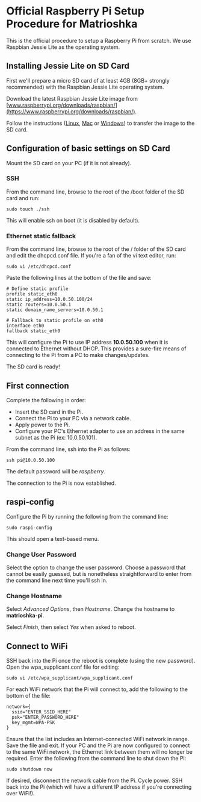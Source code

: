Official Raspberry Pi Setup Procedure for Matrioshka
====================================================

This is the official procedure to setup a Raspberry Pi from scratch.  We use Raspbian Jessie Lite as the operating system.


Installing Jessie Lite on SD Card
---------------------------------

First we'll prepare a micro SD card of at least 4GB (8GB+ strongly recommended) with the Raspbian Jessie Lite operating system.
 
Download the latest Raspbian Jessie Lite image from [www.raspberrypi.org/downloads/raspbian/](https://www.raspberrypi.org/downloads/raspbian/).

Follow the instructions ([Linux](https://www.raspberrypi.org/documentation/installation/installing-images/linux.md), [Mac](https://www.raspberrypi.org/documentation/installation/installing-images/mac.md) or [Windows](https://www.raspberrypi.org/documentation/installation/installing-images/windows.md)) to transfer the image to the SD card.


Configuration of basic settings on SD Card
------------------------------------------

Mount the SD card on your PC (if it is not already).

### SSH

From the command line, browse to the root of the /boot folder of the SD card and run:

    sudo touch ./ssh

This will enable ssh on boot (it is disabled by default).


### Ethernet static fallback

From the command line, browse to the root of the / folder of the SD card and edit the dhcpcd.conf file.  If you're a fan of the vi text editor, run:

    sudo vi /etc/dhcpcd.conf

Paste the following lines at the bottom of the file and save:

    # Define static profile
    profile static_eth0
    static ip_address=10.0.50.100/24
    static routers=10.0.50.1
    static domain_name_servers=10.0.50.1

    # Fallback to static profile on eth0
    interface eth0
    fallback static_eth0

This will configure the Pi to use IP address __10.0.50.100__ when it is connected to Ethernet without DHCP.  This provides a sure-fire means of connecting to the Pi from a PC to make changes/updates.

The SD card is ready!


First connection
----------------

Complete the following in order:
- Insert the SD card in the Pi.
- Connect the Pi to your PC via a network cable.
- Apply power to the Pi.
- Configure your PC's Ethernet adapter to use an address in the same subnet as the Pi (ex: 10.0.50.101).

From the command line, ssh into the Pi as follows:

    ssh pi@10.0.50.100

The default password will be _raspberry_.

The connection to the Pi is now established.


raspi-config
------------

Configure the Pi by running the following from the command line:

    sudo raspi-config

This should open a text-based menu.

### Change User Password

Select the option to change the user password.  Choose a password that cannot be easily guessed, but is nonetheless straightforward to enter from the command line next time you'll ssh in.

### Change Hostname

Select _Advanced Options_, then _Hostname_.  Change the hostname to __matrioshka-pi__.

Select _Finish_, then select _Yes_ when asked to reboot.


Connect to WiFi
---------------

SSH back into the Pi once the reboot is complete (using the new password).  Open the wpa_supplicant.conf file for editing:

    sudo vi /etc/wpa_supplicant/wpa_supplicant.conf 

For each WiFi network that the Pi will connect to, add the following to the bottom of the file:

    network={
      ssid="ENTER_SSID_HERE"
      psk="ENTER_PASSWORD_HERE"
      key_mgmt=WPA-PSK
    }

Ensure that the list includes an Internet-connected WiFi network in range.  Save the file and exit.  If your PC and the Pi are now configured to connect to the same WiFi network, the Ethernet link between them will no longer be required.  Enter the following from the command line to shut down the Pi:

    sudo shutdown now

If desired, disconnect the network cable from the Pi.  Cycle power.  SSH back into the Pi (which will have a different IP address if you're connecting over WiFi!).













